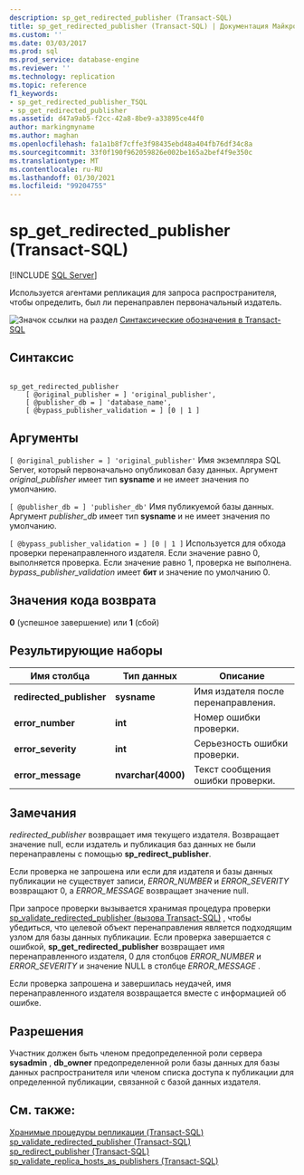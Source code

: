 ```yaml
---
description: sp_get_redirected_publisher (Transact-SQL)
title: sp_get_redirected_publisher (Transact-SQL) | Документация Майкрософт
ms.custom: ''
ms.date: 03/03/2017
ms.prod: sql
ms.prod_service: database-engine
ms.reviewer: ''
ms.technology: replication
ms.topic: reference
f1_keywords:
- sp_get_redirected_publisher_TSQL
- sp_get_redirected_publisher
ms.assetid: d47a9ab5-f2cc-42a8-8be9-a33895ce44f0
author: markingmyname
ms.author: maghan
ms.openlocfilehash: fa1a1b8f7cffe3f98435ebd48a404fb76df34c8a
ms.sourcegitcommit: 33f0f190f962059826e002be165a2bef4f9e350c
ms.translationtype: MT
ms.contentlocale: ru-RU
ms.lasthandoff: 01/30/2021
ms.locfileid: "99204755"
---
```

# <a name="sp_get_redirected_publisher-transact-sql"></a>sp_get_redirected_publisher (Transact-SQL)
[!INCLUDE [SQL Server](../../includes/applies-to-version/sqlserver.md)]

  Используется агентами репликация для запроса распространителя, чтобы определить, был ли перенаправлен первоначальный издатель.  
  
 ![Значок ссылки на раздел](../../database-engine/configure-windows/media/topic-link.gif "Значок ссылки на раздел") [Синтаксические обозначения в Transact-SQL](../../t-sql/language-elements/transact-sql-syntax-conventions-transact-sql.md)  
  
## <a name="syntax"></a>Синтаксис  
  
```  
  
sp_get_redirected_publisher   
    [ @original_publisher = ] 'original_publisher',  
    [ @publisher_db = ] 'database_name',   
    [ @bypass_publisher_validation = ] [0 | 1 ]  
```  
  
## <a name="arguments"></a>Аргументы  
`[ @original_publisher = ] 'original_publisher'` Имя экземпляра SQL Server, который первоначально опубликовал базу данных. Аргумент *original_publisher* имеет тип **sysname** и не имеет значения по умолчанию.
  
`[ @publisher_db = ] 'publisher_db'` Имя публикуемой базы данных. Аргумент *publisher_db* имеет тип **sysname** и не имеет значения по умолчанию.  
  
`[ @bypass_publisher_validation = ] [0 | 1 ]` Используется для обхода проверки перенаправленного издателя. Если значение равно 0, выполняется проверка. Если значение равно 1, проверка не выполнена. *bypass_publisher_validation* имеет **бит** и значение по умолчанию 0.  
  
## <a name="return-code-values"></a>Значения кода возврата  
 **0** (успешное завершение) или **1** (сбой)  
  
## <a name="result-sets"></a>Результирующие наборы  
  
|Имя столбца|Тип данных|Описание|  
|-----------------|---------------|-----------------|  
|**redirected_publisher**|**sysname**|Имя издателя после перенаправления.|  
|**error_number**|**int**|Номер ошибки проверки.|  
|**error_severity**|**int**|Серьезность ошибки проверки.|  
|**error_message**|**nvarchar(4000)**|Текст сообщения ошибки проверки.|  
  
## <a name="remarks"></a>Замечания  
 *redirected_publisher* возвращает имя текущего издателя. Возвращает значение null, если издатель и публикация баз данных не были перенаправлены с помощью **sp_redirect_publisher**.  
  
 Если проверка не запрошена или если для издателя и базы данных публикации не существует записи, *ERROR_NUMBER* и *ERROR_SEVERITY* возвращают 0, а *ERROR_MESSAGE* возвращает значение null.  
  
 При запросе проверки вызывается хранимая процедура проверки [sp_validate_redirected_publisher &#40;вызова Transact-SQL&#41;](../../relational-databases/system-stored-procedures/sp-validate-redirected-publisher-transact-sql.md) , чтобы убедиться, что целевой объект перенаправления является подходящим узлом для базы данных публикации. Если проверка завершается с ошибкой, **sp_get_redirected_publisher** возвращает имя перенаправленного издателя, 0 для столбцов *ERROR_NUMBER* и *ERROR_SEVERITY* и значение NULL в столбце *ERROR_MESSAGE* .  
  
 Если проверка запрошена и завершилась неудачей, имя перенаправленного издателя возвращается вместе с информацией об ошибке.  
  
## <a name="permissions"></a>Разрешения  
 Участник должен быть членом предопределенной роли сервера **sysadmin** , **db_owner** предопределенной роли базы данных для базы данных распространителя или членом списка доступа к публикации для определенной публикации, связанной с базой данных издателя.  
  
## <a name="see-also"></a>См. также:  
 [Хранимые процедуры репликации (Transact-SQL)](../../relational-databases/system-stored-procedures/replication-stored-procedures-transact-sql.md)   
 [sp_validate_redirected_publisher &#40;Transact-SQL&#41;](../../relational-databases/system-stored-procedures/sp-validate-redirected-publisher-transact-sql.md)   
 [sp_redirect_publisher &#40;Transact-SQL&#41;](../../relational-databases/system-stored-procedures/sp-redirect-publisher-transact-sql.md)   
 [sp_validate_replica_hosts_as_publishers &#40;Transact-SQL&#41;](../../relational-databases/system-stored-procedures/sp-validate-replica-hosts-as-publishers-transact-sql.md)  
  
  
